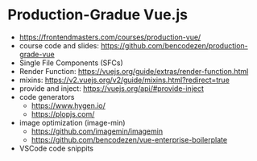 # Production-Gradue Vue.js

* <https://frontendmasters.com/courses/production-vue/>
* course code and slides: <https://github.com/bencodezen/production-grade-vue>
* Single File Components (SFCs)
* Render Function: <https://vuejs.org/guide/extras/render-function.html>
* mixins: <https://v2.vuejs.org/v2/guide/mixins.html?redirect=true>
* provide and inject: <https://vuejs.org/api/#provide-inject>
* code generators
    * <https://www.hygen.io/>
    * <https://plopjs.com/>
* image optimization (image-min)
    * <https://github.com/imagemin/imagemin>
    * <https://github.com/bencodezen/vue-enterprise-boilerplate>
* VSCode code snippits